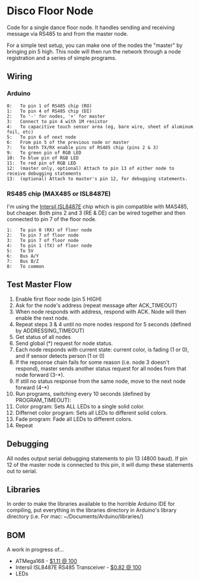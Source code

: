 Disco Floor Node
================

Code for a single dance floor node. It handles sending and
receiving message via RS485 to and from the master node.

For a simple test setup, you can make one of the nodes the "master"
by bringing pin 5 high. This node will then run the network through
a node registration and a series of simple programs.

## Wiring

### Arduino

```
0:   To pin 1 of RS485 chip (RO)
1:   To pin 4 of RS485 chip (DI)
2:   To '-' for nodes, '+' for master
3:   Connect to pin 4 with 1M resistor
4:   To capacitive touch sensor area (eg, bare wire, sheet of aluminum foil, etc)
5:   To pin 6 of next node
6:   From pin 5 of the previous node or master
7:   To both TX/RX enable pins of RS485 chip (pins 2 & 3)
9:   To green pin of RGB LED
10:  To blue pin of RGB LED
11:  To red pin of RGB LED
12:  (master only, optional) Attach to pin 13 of either node to receive debugging statements
13:  (optional) Attach to master's pin 12, for debugging statements.
```

### RS485 chip (MAX485 or ISL8487E)

I'm using the [Intersil ISL8487E](http://www.digikey.com/product-detail/en/ISL8487EIBZ/ISL8487EIBZ-ND/1034816) chip
which is pin compatible with MAS485, but cheaper. Both pins 2 and 3 (RE & DE) can be wired together and then connected
to pin 7 of the floor node.

```
1:   To pin 0 (RX) of floor node
2:   To pin 7 of floor node
3:   To pin 7 of floor node
4:   To pin 1 (TX) of floor node
5:   To 5V
6:   Bus A/Y
7:   Bus B/Z
8:   To common
```

## Test Master Flow

1. Enable first floor node (pin 5 HIGH)
2. Ask for the node's address (repeat message after ACK_TIMEOUT)
3. When node responds with address, respond with ACK. Node will then enable the next node.
4. Repeat steps 3 & 4 until no more nodes respond for 5 seconds (defined by ADDRESSING_TIMEOUT)
5. Get status of all nodes
  1. Send global (*) request for node status.
  2. Each node responds with current state: current color, is fading (1 or 0), and if sensor detects person (1 or 0)
  3. If the repsonse chain fails for some reason (i.e. node 3 doesn't respond), master sends another status
     request for all nodes from that node forward (3-*).
  4. If still no status response from the same node, move to the next node forward (4-*)
6. Run programs, switching every 10 seconds (defined by PROGRAM_TIMEOUT):
  1. Color program: Sets ALL LEDs to a single solid color.
  2. Differnet color program: Sets all LEDs to different solid colors.
  3. Fade program: Fade all LEDs to different colors.
  4. Repeat


## Debugging

All nodes output serial debugging statements to pin 13 (4800 baud). If pin 12 of the master node is
connected to this pin, it will dump these statements out to serial.

## Libraries

In order to make the libraries available to the horrible Arduino IDE for compiling, put everything in the libraries directory
in Arduino's library directory (i.e. For mac: ~/Documents/Arduino/libraries/)

## BOM

A work in progress of...

 * ATMega168 - [$1.11 @ 100](http://www.mouser.com/ProductDetail/Atmel/ATMEGA168PB-AU/?qs=sGAEpiMZZMu9ReDVvI6ax8DxQ%252bQivSYSPREPHokDdWBsFWHIf38bWQ%3d%3d)
 * Intersil ISL8487E RS485 Transceiver - [$0.82 @ 100](http://www.digikey.com/product-detail/en/ISL8487EIBZ/ISL8487EIBZ-ND/1034816)
 * LEDs
